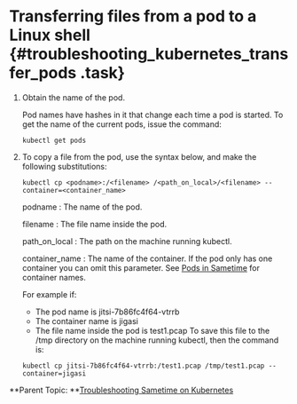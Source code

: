 # Transferring files from a pod to a Linux shell {#troubleshooting_kubernetes_transfer_pods .task}

1.  Obtain the name of the pod.

    Pod names have hashes in it that change each time a pod is started. To get the name of the current pods, issue the command:

    ``` {#codeblock_r3b_bbj_3vb}
    kubectl get pods 
    ```

2.  To copy a file from the pod, use the syntax below, and make the following substitutions:

    ``` {#codeblock_slt_ycj_3vb}
    kubectl cp <podname>:/<filename> /<path_on_local>/<filename> --container=<container_name> 
    ```

    podname
    :   The name of the pod.

    filename
    :   The file name inside the pod.

    path\_on\_local
    :   The path on the machine running kubectl.

    container\_name
    :   The name of the container. If the pod only has one container you can omit this parameter. See [Pods in Sametime](pods_descriptions.md) for container names.

    For example if:

    -   The pod name is jitsi-7b86fc4f64-vtrrb
    -   The container name is jigasi
    -   The file name inside the pod is test1.pcap
    To save this file to the /tmp directory on the machine running kubectl, then the command is:

    ```
    kubectl cp jitsi-7b86fc4f64-vtrrb:/test1.pcap /tmp/test1.pcap --container=jigasi
    ```


**Parent Topic: **[Troubleshooting Sametime on Kubernetes](t_troubleshooting_sametime_kubernetes.md)

